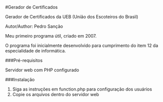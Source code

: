 #Gerador de Certificados

Gerador de Certificados da UEB (União dos Escoteiros do Brasil)

Autor/Author: Pedro Sanção

Meu primeiro programa útil, criado em 2007.

O programa foi inicialmente desenvolvido para cumprimento do item 12 da especialidade de informática. 

###Pré-requisitos

Servidor web com PHP configurado

###Instalação

1. Siga as instruções em function.php para configuração dos usuários
2. Copie os arquivos dentro do servidor web

